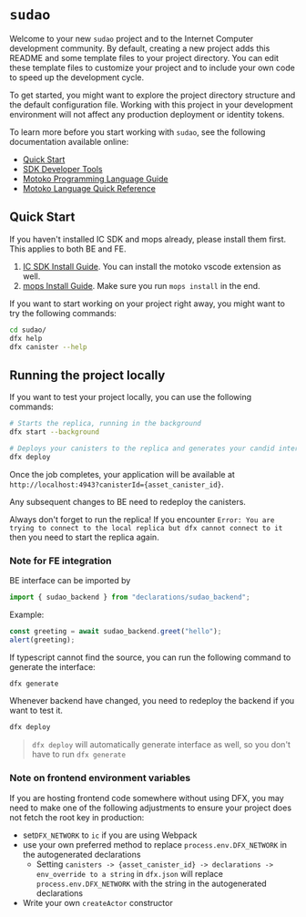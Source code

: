 # `sudao`

Welcome to your new `sudao` project and to the Internet Computer development community. By default, creating a new project adds this README and some template files to your project directory. You can edit these template files to customize your project and to include your own code to speed up the development cycle.

To get started, you might want to explore the project directory structure and the default configuration file. Working with this project in your development environment will not affect any production deployment or identity tokens.

To learn more before you start working with `sudao`, see the following documentation available online:

- [Quick Start](https://internetcomputer.org/docs/current/developer-docs/setup/deploy-locally)
- [SDK Developer Tools](https://internetcomputer.org/docs/current/developer-docs/setup/install)
- [Motoko Programming Language Guide](https://internetcomputer.org/docs/current/motoko/main/motoko)
- [Motoko Language Quick Reference](https://internetcomputer.org/docs/current/motoko/main/language-manual)

## Quick Start

If you haven't installed IC SDK and mops already, please install them first. This applies to both BE and FE.

1. [IC SDK Install Guide](https://internetcomputer.org/docs/motoko/install). You can install the motoko vscode extension as well.
2. [mops Install Guide](https://j4mwm-bqaaa-aaaam-qajbq-cai.ic0.app/docs/install). Make sure you run `mops install` in the end.

If you want to start working on your project right away, you might want to try the following commands:

```bash
cd sudao/
dfx help
dfx canister --help
```

## Running the project locally

If you want to test your project locally, you can use the following commands:

```bash
# Starts the replica, running in the background
dfx start --background

# Deploys your canisters to the replica and generates your candid interface
dfx deploy
```

Once the job completes, your application will be available at `http://localhost:4943?canisterId={asset_canister_id}`.

Any subsequent changes to BE need to redeploy the canisters.

Always don't forget to run the replica! If you encounter `Error: You are trying to connect to the local replica but dfx cannot connect to it` then you need to start the replica again.

### Note for FE integration

BE interface can be imported by
```ts
import { sudao_backend } from "declarations/sudao_backend";
```
Example:
```ts
const greeting = await sudao_backend.greet("hello");
alert(greeting);
```
If typescript cannot find the source, you can run the following command to generate the interface:
```bash
dfx generate
```

Whenever backend have changed, you need to redeploy the backend if you want to test it.

```bash
dfx deploy
```

> `dfx deploy` will automatically generate interface as well, so you don't have to run `dfx generate`


### Note on frontend environment variables

If you are hosting frontend code somewhere without using DFX, you may need to make one of the following adjustments to ensure your project does not fetch the root key in production:

- set`DFX_NETWORK` to `ic` if you are using Webpack
- use your own preferred method to replace `process.env.DFX_NETWORK` in the autogenerated declarations
  - Setting `canisters -> {asset_canister_id} -> declarations -> env_override to a string` in `dfx.json` will replace `process.env.DFX_NETWORK` with the string in the autogenerated declarations
- Write your own `createActor` constructor
